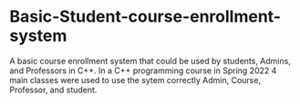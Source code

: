# Basic-Student-course-enrollment-system
A basic course enrollment system that could be used by students, Admins, and Professors in C++. In a C++ programming course in Spring 2022
4 main classes were used to use the sytem correctly Admin, Course, Professor, and student.
